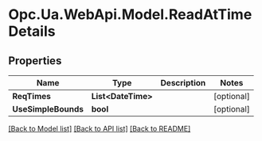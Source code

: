 # Opc.Ua.WebApi.Model.ReadAtTimeDetails

## Properties

Name | Type | Description | Notes
------------ | ------------- | ------------- | -------------
**ReqTimes** | **List&lt;DateTime&gt;** |  | [optional] 
**UseSimpleBounds** | **bool** |  | [optional] 

[[Back to Model list]](../README.md#documentation-for-models) [[Back to API list]](../README.md#documentation-for-api-endpoints) [[Back to README]](../README.md)

